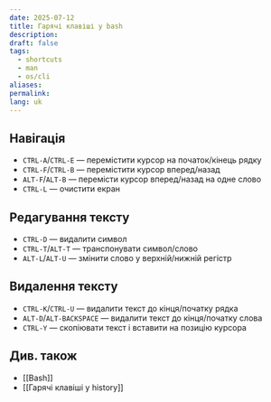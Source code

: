 ```yaml
---
date: 2025-07-12
title: Гарячі клавіші у bash
description: 
draft: false
tags:
  - shortcuts
  - man
  - os/cli
aliases: 
permalink: 
lang: uk
---
```


## Навігація

- `CTRL-A`/`CTRL-E` — перемістити курсор на початок/кінець рядку
-  `CTRL-F`/`CTRL-B` — перемістити курсор вперед/назад
- `ALT-F`/`ALT-B` — перемісти курсор вперед/назад на одне слово
- `CTRL-L` — очистити екран

##  Редагування тексту

- `CTRL-D` — видалити символ
- `CTRL-T`/`ALT-T` — транспонувати символ/слово
- `ALT-L`/`ALT-U` — змінити слово у верхній/нижній регістр

## Видалення тексту

- `CTRL-K`/`CTRL-U` — видалити текст до кінця/початку рядка
- `ALT-D`/`ALT-BACKSPACE` — видалити текст до кінця/початку слова
- `CTRL-Y` — скопіювати текст і вставити на позицію курсора

## Див. також

- [[Bash]]
- [[Гарячі клавіші у history]]
